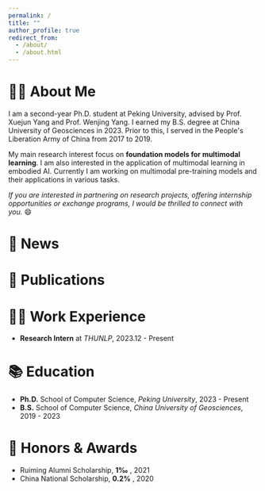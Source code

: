```yaml
---
permalink: /
title: ""
author_profile: true
redirect_from: 
  - /about/
  - /about.html
---
```


# 👨‍🎓 About Me
I am a second-year Ph.D. student at Peking University, advised by Prof. Xuejun Yang and Prof. Wenjing Yang. I earned my B.S. degree at China University of Geosciences in 2023. Prior to this, I served in the People's Liberation Army of China from 2017 to 2019.

My main research interest focus on **foundation models for multimodal learning**. I am also interested in the application of multimodal learning in embodied AI. Currently I am working on multimodal pre-training models and their applications in various tasks.

*If you are interested in partnering on research projects, offering internship opportunities or exchange programs, I would be thrilled to connect with you.* 😄

# 📨 News


# 📝 Publications


# 👨‍💻 Work Experience
- **Research Intern** at *THUNLP*, 2023.12 - Present


# 📚 Education
- **Ph.D.** School of Computer Science, *Peking University*, 2023 - Present
- **B.S.** School of Computer Science, *China University of Geosciences*, 2019 - 2023

# 🌟 Honors & Awards
- Ruiming Alumni Scholarship, **1‰** , 2021
- China National Scholarship, **0.2%** , 2020